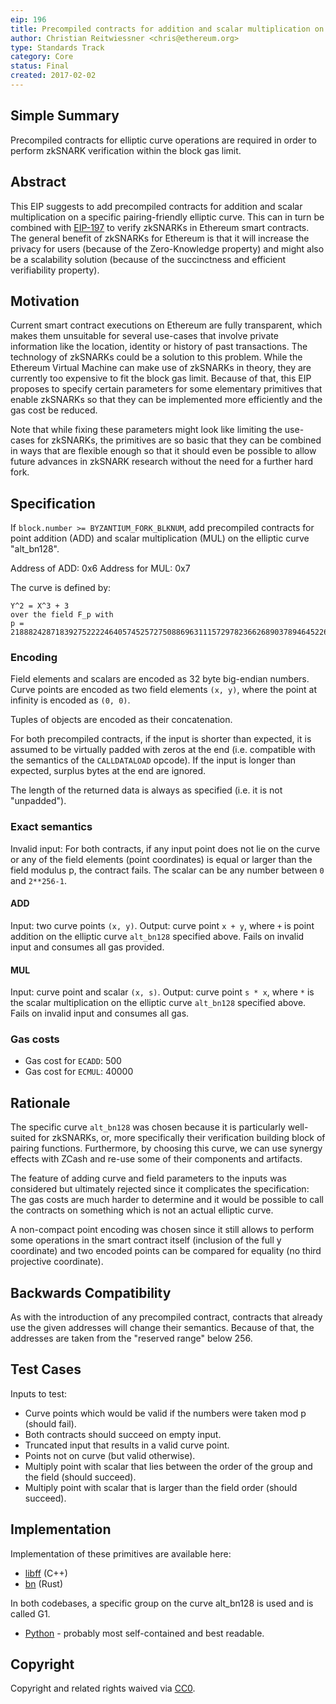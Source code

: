 ```yaml
---
eip: 196
title: Precompiled contracts for addition and scalar multiplication on the elliptic curve alt_bn128
author: Christian Reitwiessner <chris@ethereum.org>
type: Standards Track
category: Core
status: Final
created: 2017-02-02
---
```


## Simple Summary

Precompiled contracts for elliptic curve operations are required in order to perform zkSNARK verification within the block gas limit.

## Abstract

This EIP suggests to add precompiled contracts for addition and scalar multiplication on a specific pairing-friendly elliptic curve. This can in turn be combined with [EIP-197](./eip-197.md) to verify zkSNARKs in Ethereum smart contracts. The general benefit of zkSNARKs for Ethereum is that it will increase the privacy for users (because of the Zero-Knowledge property) and might also be a scalability solution (because of the succinctness and efficient verifiability property).

## Motivation

Current smart contract executions on Ethereum are fully transparent, which makes them unsuitable for several use-cases that involve private information like the location, identity or history of past transactions. The technology of zkSNARKs could be a solution to this problem. While the Ethereum Virtual Machine can make use of zkSNARKs in theory, they are currently too expensive to fit the block gas limit. Because of that, this EIP proposes to specify certain parameters for some elementary primitives that enable zkSNARKs so that they can be implemented more efficiently and the gas cost be reduced.

Note that while fixing these parameters might look like limiting the use-cases for zkSNARKs, the primitives are so basic that they can be combined in ways that are flexible enough so that it should even be possible to allow future advances in zkSNARK research without the need for a further hard fork.

## Specification

If `block.number >= BYZANTIUM_FORK_BLKNUM`, add precompiled contracts for point addition (ADD)  and scalar multiplication (MUL) on the elliptic curve "alt_bn128".

Address of ADD: 0x6 Address for MUL: 0x7

The curve is defined by:
```
Y^2 = X^3 + 3
over the field F_p with
p = 21888242871839275222246405745257275088696311157297823662689037894645226208583
```

### Encoding

Field elements and scalars are encoded as 32 byte big-endian numbers. Curve points are encoded as two field elements `(x, y)`, where the point at infinity is encoded as `(0, 0)`.

Tuples of objects are encoded as their concatenation.

For both precompiled contracts, if the input is shorter than expected, it is assumed to be virtually padded with zeros at the end (i.e. compatible with the semantics of the `CALLDATALOAD` opcode). If the input is longer than expected, surplus bytes at the end are ignored.

The length of the returned data is always as specified (i.e. it is not "unpadded").

### Exact semantics

Invalid input: For both contracts, if any input point does not lie on the curve or any of the field elements (point coordinates) is equal or larger than the field modulus p, the contract fails. The scalar can be any number between `0` and `2**256-1`.

#### ADD
Input: two curve points `(x, y)`. Output: curve point `x + y`, where `+` is point addition on the elliptic curve `alt_bn128` specified above. Fails on invalid input and consumes all gas provided.

#### MUL
Input: curve point and scalar `(x, s)`. Output: curve point `s * x`, where `*` is the scalar multiplication on the elliptic curve `alt_bn128` specified above. Fails on invalid input and consumes all gas.

### Gas costs

 - Gas cost for `ECADD`: 500
 - Gas cost for `ECMUL`: 40000

## Rationale

The specific curve `alt_bn128` was chosen because it is particularly well-suited for zkSNARKs, or, more specifically their verification building block of pairing functions. Furthermore, by choosing this curve, we can use synergy effects with ZCash and re-use some of their components and artifacts.

The feature of adding curve and field parameters to the inputs was considered but ultimately rejected since it complicates the specification: The gas costs are much harder to determine and it would be possible to call the contracts on something which is not an actual elliptic curve.

A non-compact point encoding was chosen since it still allows to perform some operations in the smart contract itself (inclusion of the full y coordinate) and two encoded points can be compared for equality (no third projective coordinate).

## Backwards Compatibility

As with the introduction of any precompiled contract, contracts that already use the given addresses will change their semantics. Because of that, the addresses are taken from the "reserved range" below 256.

## Test Cases

Inputs to test:

 - Curve points which would be valid if the numbers were taken mod p (should fail).
 - Both contracts should succeed on empty input.
 - Truncated input that results in a valid curve point.
 - Points not on curve (but valid otherwise).
 - Multiply point with scalar that lies between the order of the group and the field (should succeed).
 - Multiply point with scalar that is larger than the field order (should succeed).

## Implementation

Implementation of these primitives are available here:

 - [libff](https://github.com/scipr-lab/libff/blob/master/libff/algebra/curves/alt_bn128/alt_bn128_g1.cpp) (C++)
 - [bn](https://github.com/zcash/bn/blob/master/src/groups/mod.rs) (Rust)

In both codebases, a specific group on the curve alt_bn128 is used and is called G1.

 - [Python](https://github.com/ethereum/py_pairing/blob/master/py_ecc/bn128/bn128_curve.py) - probably most self-contained and best readable.

## Copyright

Copyright and related rights waived via [CC0](https://creativecommons.org/publicdomain/zero/1.0/).
